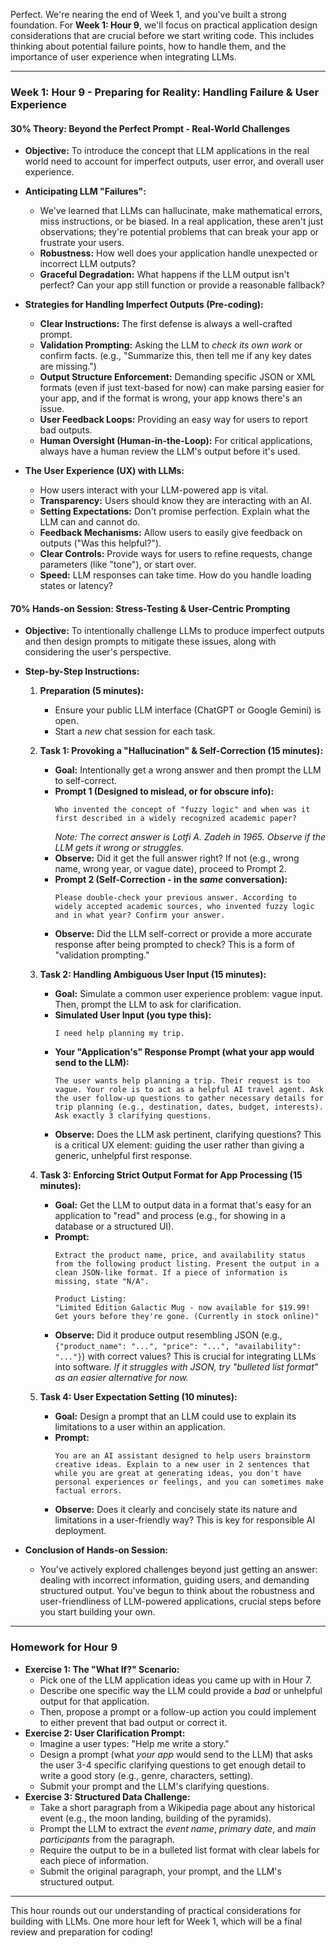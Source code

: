 Perfect. We're nearing the end of Week 1, and you've built a strong foundation. For **Week 1: Hour 9**, we'll focus on practical application design considerations that are crucial before we start writing code. This includes thinking about potential failure points, how to handle them, and the importance of user experience when integrating LLMs.

-----

### **Week 1: Hour 9 - Preparing for Reality: Handling Failure & User Experience**

#### **30% Theory: Beyond the Perfect Prompt - Real-World Challenges**

  * **Objective:** To introduce the concept that LLM applications in the real world need to account for imperfect outputs, user error, and overall user experience.

  * **Anticipating LLM "Failures":**

      * We've learned that LLMs can hallucinate, make mathematical errors, miss instructions, or be biased. In a real application, these aren't just observations; they're potential problems that can break your app or frustrate your users.
      * **Robustness:** How well does your application handle unexpected or incorrect LLM outputs?
      * **Graceful Degradation:** What happens if the LLM output isn't perfect? Can your app still function or provide a reasonable fallback?

  * **Strategies for Handling Imperfect Outputs (Pre-coding):**

      * **Clear Instructions:** The first defense is always a well-crafted prompt.
      * **Validation Prompting:** Asking the LLM to *check its own work* or confirm facts. (e.g., "Summarize this, then tell me if any key dates are missing.")
      * **Output Structure Enforcement:** Demanding specific JSON or XML formats (even if just text-based for now) can make parsing easier for your app, and if the format is wrong, your app knows there's an issue.
      * **User Feedback Loops:** Providing an easy way for users to report bad outputs.
      * **Human Oversight (Human-in-the-Loop):** For critical applications, always have a human review the LLM's output before it's used.

  * **The User Experience (UX) with LLMs:**

      * How users interact with your LLM-powered app is vital.
      * **Transparency:** Users should know they are interacting with an AI.
      * **Setting Expectations:** Don't promise perfection. Explain what the LLM can and cannot do.
      * **Feedback Mechanisms:** Allow users to easily give feedback on outputs ("Was this helpful?").
      * **Clear Controls:** Provide ways for users to refine requests, change parameters (like "tone"), or start over.
      * **Speed:** LLM responses can take time. How do you handle loading states or latency?

#### **70% Hands-on Session: Stress-Testing & User-Centric Prompting**

  * **Objective:** To intentionally challenge LLMs to produce imperfect outputs and then design prompts to mitigate these issues, along with considering the user's perspective.

  * **Step-by-Step Instructions:**

    1.  **Preparation (5 minutes):**

          * Ensure your public LLM interface (ChatGPT or Google Gemini) is open.
          * Start a *new* chat session for each task.

    2.  **Task 1: Provoking a "Hallucination" & Self-Correction (15 minutes):**

          * **Goal:** Intentionally get a wrong answer and then prompt the LLM to self-correct.
          * **Prompt 1 (Designed to mislead, or for obscure info):**
            ```
            Who invented the concept of "fuzzy logic" and when was it first described in a widely recognized academic paper?
            ```
            *Note: The correct answer is Lotfi A. Zadeh in 1965. Observe if the LLM gets it wrong or struggles.*
          * **Observe:** Did it get the full answer right? If not (e.g., wrong name, wrong year, or vague date), proceed to Prompt 2.
          * **Prompt 2 (Self-Correction - in the *same* conversation):**
            ```
            Please double-check your previous answer. According to widely accepted academic sources, who invented fuzzy logic and in what year? Confirm your answer.
            ```
          * **Observe:** Did the LLM self-correct or provide a more accurate response after being prompted to check? This is a form of "validation prompting."

    3.  **Task 2: Handling Ambiguous User Input (15 minutes):**

          * **Goal:** Simulate a common user experience problem: vague input. Then, prompt the LLM to ask for clarification.
          * **Simulated User Input (you type this):**
            ```
            I need help planning my trip.
            ```
          * **Your "Application's" Response Prompt (what your app would send to the LLM):**
            ```
            The user wants help planning a trip. Their request is too vague. Your role is to act as a helpful AI travel agent. Ask the user follow-up questions to gather necessary details for trip planning (e.g., destination, dates, budget, interests). Ask exactly 3 clarifying questions.
            ```
          * **Observe:** Does the LLM ask pertinent, clarifying questions? This is a critical UX element: guiding the user rather than giving a generic, unhelpful first response.

    4.  **Task 3: Enforcing Strict Output Format for App Processing (15 minutes):**

          * **Goal:** Get the LLM to output data in a format that's easy for an application to "read" and process (e.g., for showing in a database or a structured UI).
          * **Prompt:**
            ```
            Extract the product name, price, and availability status from the following product listing. Present the output in a clean JSON-like format. If a piece of information is missing, state "N/A".

            Product Listing:
            "Limited Edition Galactic Mug - now available for $19.99! Get yours before they're gone. (Currently in stock online)"
            ```
          * **Observe:** Did it produce output resembling JSON (e.g., `{"product_name": "...", "price": "...", "availability": "..."}`) with correct values? This is crucial for integrating LLMs into software. *If it struggles with JSON, try "bulleted list format" as an easier alternative for now.*

    5.  **Task 4: User Expectation Setting (10 minutes):**

          * **Goal:** Design a prompt that an LLM could use to explain its limitations to a user within an application.
          * **Prompt:**
            ```
            You are an AI assistant designed to help users brainstorm creative ideas. Explain to a new user in 2 sentences that while you are great at generating ideas, you don't have personal experiences or feelings, and you can sometimes make factual errors.
            ```
          * **Observe:** Does it clearly and concisely state its nature and limitations in a user-friendly way? This is key for responsible AI deployment.

  * **Conclusion of Hands-on Session:**

      * You've actively explored challenges beyond just getting an answer: dealing with incorrect information, guiding users, and demanding structured output. You've begun to think about the robustness and user-friendliness of LLM-powered applications, crucial steps before you start building your own.

-----

### **Homework for Hour 9**

  * **Exercise 1: The "What If?" Scenario:**
      * Pick one of the LLM application ideas you came up with in Hour 7.
      * Describe one specific way the LLM could provide a *bad* or unhelpful output for that application.
      * Then, propose a prompt or a follow-up action you could implement to either prevent that bad output or correct it.
  * **Exercise 2: User Clarification Prompt:**
      * Imagine a user types: "Help me write a story."
      * Design a prompt (what *your app* would send to the LLM) that asks the user 3-4 specific clarifying questions to get enough detail to write a good story (e.g., genre, characters, setting).
      * Submit your prompt and the LLM's clarifying questions.
  * **Exercise 3: Structured Data Challenge:**
      * Take a short paragraph from a Wikipedia page about any historical event (e.g., the moon landing, building of the pyramids).
      * Prompt the LLM to extract the *event name*, *primary date*, and *main participants* from the paragraph.
      * Require the output to be in a bulleted list format with clear labels for each piece of information.
      * Submit the original paragraph, your prompt, and the LLM's structured output.

-----

This hour rounds out our understanding of practical considerations for building with LLMs. One more hour left for Week 1, which will be a final review and preparation for coding\!